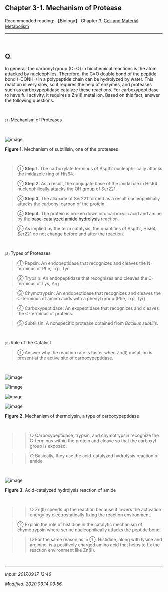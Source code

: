 ## **Chapter 3-1. Mechanism of Protease**

Recommended reading: 【Biology】 Chapter 3. [Cell and Material Metabolism](https://jb243.github.io/pages/69)

---

<br>

## **Q.** 

In general, the carbonyl group (C=O) in biochemical reactions is the atom attacked by nucleophiles. Therefore, the C=O double bond of the peptide bond (-CONH-) in a polypeptide chain can be hydrolyzed by water. This reaction is very slow, so it requires the help of enzymes, and proteases such as carboxypeptidase catalyze these reactions. For carboxypeptidase to have full activity, it requires a Zn(Ⅱ) metal ion. Based on this fact, answer the following questions.

<br>

⑴ Mechanism of Proteases

<br>

![image](https://github.com/user-attachments/assets/51dbef56-3a93-4518-9d4e-e93055fe25de)

**Figure 1.** Mechanism of subtilisin, one of the proteases

<br>

> ① **Step 1.** The carboxylate terminus of Asp32 nucleophilically attacks the imidazole ring of His64.

> ② **Step 2.** As a result, the conjugate base of the imidazole in His64 nucleophilically attacks the OH group of Ser221.

> ③ **Step 3.** The alkoxide of Ser221 formed as a result nucleophilically attacks the carbonyl carbon of the protein.

> ④ **Step 4.** The protein is broken down into carboxylic acid and amine by the [base-catalyzed amide hydrolysis](https://jb243.github.io/pages/1380) reaction.

> ⑤ As implied by the term catalysis, the quantities of Asp32, His64, Ser221 do not change before and after the reaction.

<br>

⑵ Types of Proteases

> ① Pepsin: An endopeptidase that recognizes and cleaves the N-terminus of Phe, Trp, Tyr.

> ② Trypsin: An endopeptidase that recognizes and cleaves the C-terminus of Lys, Arg

> ③ Chymotrypsin: An endopeptidase that recognizes and cleaves the C-terminus of amino acids with a phenyl group (Phe, Trp, Tyr)

> ④ Carboxypeptidase: An exopeptidase that recognizes and cleaves the C-terminus of proteins.

> ⑤ Subtilisin: A nonspecific protease obtained from _Bacillus subtilis_.

<br>

⑶ Role of the Catalyst

> ① Answer why the reaction rate is faster when Zn(Ⅱ) metal ion is present at the active site of carboxypeptidase.

<br>

![image](https://github.com/user-attachments/assets/9dc80307-8fe4-4341-bf48-c7a273ff8903)

![image](https://github.com/user-attachments/assets/000ab3d5-a70d-47a7-98ab-d3165a76ae2d)

![image](https://github.com/user-attachments/assets/3aca019e-cabc-41d7-a2a7-9d9e5572ea35)

![image](https://github.com/user-attachments/assets/7e9bcfcb-596b-4ebf-9fbc-2e8a24e6062c)

**Figure 2.** Mechanism of thermolysin, a type of carboxypeptidase

<br>

>> ○ Carboxypeptidase, trypsin, and chymotrypsin recognize the C-terminus within the protein and cleave so that the carboxyl group is exposed.

>> ○ Basically, they use the acid-catalyzed hydrolysis reaction of amide.

<br>

![image](https://github.com/user-attachments/assets/72f2d667-c8ce-4c97-8e44-c261f0d92fa0)

**Figure 3.** Acid-catalyzed hydrolysis reaction of amide

<br>

>> ○ Zn(II) speeds up the reaction because it lowers the activation energy by electrostatically fixing the reaction environment.

> ② Explain the role of histidine in the catalytic mechanism of chymotrypsin where serine nucleophilically attacks the peptide bond.

>> ○ For the same reason as in ①. Histidine, along with lysine and arginine, is a positively charged amino acid that helps to fix the reaction environment like Zn(II).

<br>

---

_Input: 2017.09.17 13:46_

_Modified: 2020.03.14 09:56_
